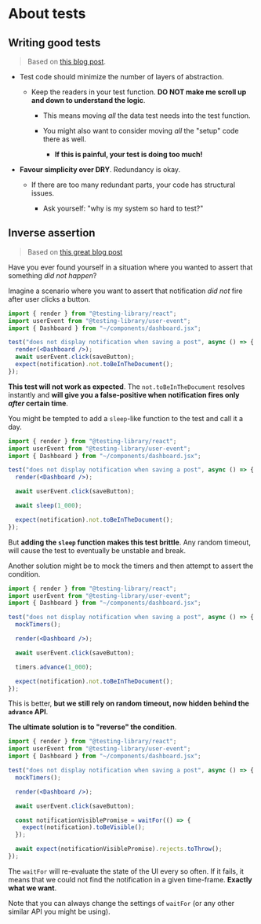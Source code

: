 # About tests

## Writing good tests

> Based on [this blog post](https://mtlynch.io/good-developers-bad-tests/).

- Test code should minimize the number of layers of abstraction.

  - Keep the readers in your test function. **DO NOT make me scroll up and down to understand the logic**.

    - This means moving _all_ the data test needs into the test function.

    - You might also want to consider moving _all_ the "setup" code there as well.

      - **If this is painful, your test is doing too much!**

- **Favour simplicity over DRY**. Redundancy is okay.

  - If there are too many redundant parts, your code has structural issues.

    - Ask yourself: "why is my system so hard to test?"

## Inverse assertion

> Based on [this great blog post](https://www.epicweb.dev/inverse-assertions)

Have you ever found yourself in a situation where you wanted to assert that something _did not happen_?

Imagine a scenario where you want to assert that notification _did not_ fire after user clicks a button.

```jsx
import { render } from "@testing-library/react";
import userEvent from "@testing-library/user-event";
import { Dashboard } from "~/components/dashboard.jsx";

test("does not display notification when saving a post", async () => {
  render(<Dashboard />);
  await userEvent.click(saveButton);
  expect(notification).not.toBeInTheDocument();
});
```

**This test will not work as expected**. The `not.toBeInTheDocument` resolves instantly and **will give you a false-positive when notification fires only _after_ certain time**.

You might be tempted to add a `sleep`-like function to the test and call it a day.

```jsx
import { render } from "@testing-library/react";
import userEvent from "@testing-library/user-event";
import { Dashboard } from "~/components/dashboard.jsx";

test("does not display notification when saving a post", async () => {
  render(<Dashboard />);

  await userEvent.click(saveButton);

  await sleep(1_000);

  expect(notification).not.toBeInTheDocument();
});
```

But **adding the `sleep` function makes this test brittle**. Any random timeout, will cause the test to eventually be unstable and break.

Another solution might be to mock the timers and then attempt to assert the condition.

```jsx
import { render } from "@testing-library/react";
import userEvent from "@testing-library/user-event";
import { Dashboard } from "~/components/dashboard.jsx";

test("does not display notification when saving a post", async () => {
  mockTimers();

  render(<Dashboard />);

  await userEvent.click(saveButton);

  timers.advance(1_000);

  expect(notification).not.toBeInTheDocument();
});
```

This is better, **but we still rely on random timeout, now hidden behind the `advance` API**.

**The ultimate solution is to "reverse" the condition**.

```jsx
import { render } from "@testing-library/react";
import userEvent from "@testing-library/user-event";
import { Dashboard } from "~/components/dashboard.jsx";

test("does not display notification when saving a post", async () => {
  mockTimers();

  render(<Dashboard />);

  await userEvent.click(saveButton);

  const notificationVisiblePromise = waitFor(() => {
    expect(notification).toBeVisible();
  });

  await expect(notificationVisiblePromise).rejects.toThrow();
});
```

The `waitFor` will re-evaluate the state of the UI every so often. If it fails, it means that we could not find the notification in a given time-frame. **Exactly what we want**.

Note that you can always change the settings of `waitFor` (or any other similar API you might be using).

